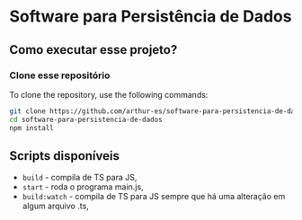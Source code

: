 # Software para Persistência de Dados

## Como executar esse projeto?

### Clone esse repositório

To clone the repository, use the following commands:

```sh
git clone https://github.com/arthur-es/software-para-persistencia-de-dados
cd software-para-persistencia-de-dados
npm install
```

## Scripts disponíveis

- `build` - compila de TS para JS,
- `start` - roda o programa main.js,
- `build:watch` - compila de TS para JS sempre que há uma alteração em algum arquivo .ts,
